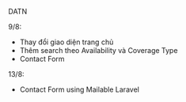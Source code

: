 DATN

9/8:
- Thay đổi giao diện trang chủ
- Thêm search theo Availability và Coverage Type
- Contact Form

13/8:
- Contact Form using Mailable Laravel